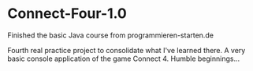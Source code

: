 # Connect-Four-1.0
Finished the basic Java course from programmieren-starten.de

Fourth real practice project to consolidate what I've learned there.
A very basic console application of the game Connect 4. Humble beginnings...
